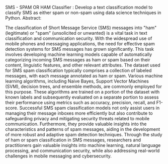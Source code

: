 SMS - SPAM OR HAM  Classifier :
Develop a text classification model to
classify SMS as either spam or non-spam
using data science techniques in Python.
Abstract:

The classification of Short Message Service (SMS) messages into "ham" (legitimate) or "spam" (unsolicited or unwanted) is a vital task in text classification and communication security. With the widespread use of mobile phones and messaging applications, the need for effective spam detection systems for SMS messages has grown significantly. This task involves developing machine learning models capable of automatically categorizing incoming SMS messages as ham or spam based on their content, linguistic features, and other relevant attributes. The dataset used for SMS spam classification typically comprises a collection of labeled messages, with each message annotated as ham or spam. Various machine learning algorithms, including Naive Bayes, Support Vector Machines (SVM), decision trees, and ensemble methods, are commonly employed for this purpose. These algorithms are trained on a portion of the dataset with known labels and subsequently evaluated on a separate portion to assess their performance using metrics such as accuracy, precision, recall, and F1-score. Successful SMS spam classification models not only assist users in managing their message inboxes more efficiently but also contribute to safeguarding privacy and mitigating security threats related to mobile communication. Furthermore, they provide valuable insights into the characteristics and patterns of spam messages, aiding in the development of more robust and adaptive spam detection techniques. Through the study of ham or spam classification in SMS messages, researchers and practitioners gain valuable insights into machine learning, natural language processing, and communication security, while also addressing real-world challenges in mobile messaging and cybersecurity.
